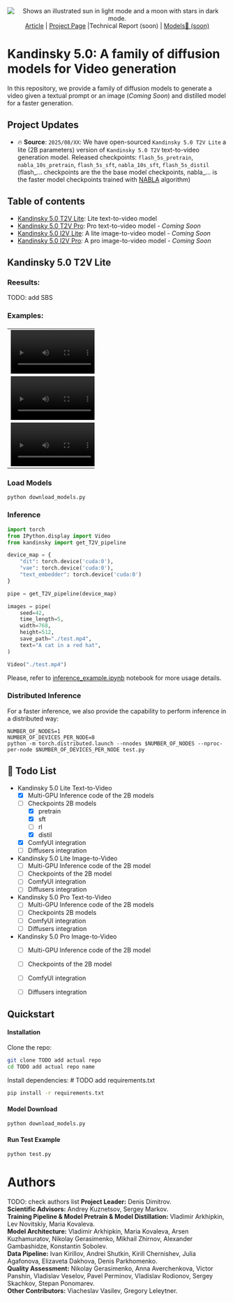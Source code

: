 <div align="center">
  <picture>
    <source media="(prefers-color-scheme: dark)" srcset="assets/KANDINSKY_LOGO_1_WHITE.png">
    <source media="(prefers-color-scheme: light)" srcset="assets/KANDINSKY_LOGO_1_BLACK.png">
    <img alt="Shows an illustrated sun in light mode and a moon with stars in dark mode." src="https://user-images.githubusercontent.com/25423296/163456779-a8556205-d0a5-45e2-ac17-42d089e3c3f8.png">
  </picture>
</div>

<div align="center">
  <a href="">Article</a> | <a href=>Project Page</a> |Technical Report (soon) | <a href=> Models🤗 (soon) </a>
</div>

<h1>Kandinsky 5.0: A family of diffusion models for Video generation</h1>

In this repository, we provide a family of diffusion models to generate a video given a textual prompt or an image (<em>Coming Soon</em>) and distilled model for a faster generation.

## Project Updates

- 🔥 **Source**: ```2025/08/XX```: We have open-sourced `Kandinsky 5.0 T2V Lite` a lite (2B parameters) version of `Kandinsky 5.0 T2V` text-to-video generation model. Released checkpoints: `flash_5s_pretrain`, `nabla_10s_pretrain`, `flash_5s_sft`, `nabla_10s_sft`, `flash_5s_distil` (flash_... checkpoints are the the base model checkpoints, nabla_... is the faster model checkpoints trained with [NABLA](https://huggingface.co/ai-forever/Wan2.1-T2V-14B-NABLA-0.7) algorithm)

## Table of contents
<ul>
  <li><a href="#kandinsky-50-t2v">Kandinsky 5.0 T2V Lite</a>: Lite text-to-video model </em></li>
  <li><a href="#kandinsky-50-t2v">Kandinsky 5.0 T2V Pro</a>: Pro text-to-video model - <em>Coming Soon</em></li>
  <li><a href="#kandinsky-50-i2v-image-to-video">Kandinsky 5.0 I2V Lite</a>: A lite image-to-video model - <em>Coming Soon</em> </li>
  <li><a href="#kandinsky-50-i2v-image-to-video">Kandinsky 5.0 I2V Pro</a>: A pro image-to-video model - <em>Coming Soon</em> </li>
</ul>


## Kandinsky 5.0 T2V Lite



### Reesults: 
TODO: add SBS

### Examples:

<table border="0" style="width: 200; text-align: left; margin-top: 20px;">
  <tr>
      <td>
          <video src="https://github.com/user-attachments/assets/d5a0c11e-020b-4e56-9a17-5b3995890908" width=200 controls autoplay loop></video>
      </td>
      <td>
          <video src="https://github.com/user-attachments/assets/98ba32be-96c7-4d6c-8ffa-3cf77710581a" width=200 controls autoplay loop></video>
      </td>
  <tr>
      <td>
          <video src="https://github.com/user-attachments/assets/140b64ae-9c34-4763-98a6-4c7408be3a4e" width=200 controls autoplay loop></video>
      </td>
      <td>
          <video src="https://github.com/user-attachments/assets/d3eab231-d7e8-4f0a-9829-2b066ad8301d" width=200 controls autoplay loop></video>
      </td>
  <tr>
      <td>
          <video src="https://github.com/user-attachments/assets/f955f0e0-7141-4413-aa1e-11827c108f83" width=200 controls autoplay loop></video>
      </td>
      <td>
          <video src="https://github.com/user-attachments/assets/4eb10e1d-60a0-4ff9-ad7e-9b5ab0a0fff8" width=200 controls autoplay loop></video>
      </td>
  </tr>

</table>

### Load Models

```python download_models.py```

### Inference

```python
import torch
from IPython.display import Video
from kandinsky import get_T2V_pipeline

device_map = {
    "dit": torch.device('cuda:0'), 
    "vae": torch.device('cuda:0'), 
    "text_embedder": torch.device('cuda:0')
}

pipe = get_T2V_pipeline(device_map)

images = pipe(
    seed=42,
    time_length=5,
    width=768,
    height=512,
    save_path="./test.mp4",
    text="A cat in a red hat",
)

Video("./test.mp4")
```

Please, refer to [inference_example.ipynb](inference_example.ipynb) notebook for more usage details.

### Distributed Inference

For a faster inference, we also provide the capability to perform inference in a distributed way:
```
NUMBER_OF_NODES=1
NUMBER_OF_DEVICES_PER_NODE=8
python -m torch.distributed.launch --nnodes $NUMBER_OF_NODES --nproc-per-node $NUMBER_OF_DEVICES_PER_NODE test.py
```

## 📑 Todo List
- Kandinsky 5.0 Lite Text-to-Video
    - [x] Multi-GPU Inference code of the 2B models
    - [ ] Checkpoints 2B models
      - [x]  pretrain
      - [x] sft
      - [ ] rl
      - [x] distil
    - [x] ComfyUI integration
    - [ ] Diffusers integration
- Kandinsky 5.0 Lite Image-to-Video
    - [ ] Multi-GPU Inference code of the 2B model
    - [ ] Checkpoints of the 2B model
    - [ ] ComfyUI integration
    - [ ] Diffusers integration
- Kandinsky 5.0 Pro Text-to-Video
    - [ ] Multi-GPU Inference code of the 2B models
    - [ ] Checkpoints 2B models
    - [ ] ComfyUI integration
    - [ ] Diffusers integration
- Kandinsky 5.0 Pro Image-to-Video
    - [ ] Multi-GPU Inference code of the 2B model
    - [ ] Checkpoints of the 2B model
    - [ ] ComfyUI integration
    - [ ] Diffusers integration

 
## Quickstart

#### Installation
Clone the repo:
```sh
git clone TODO add actual repo
cd TODO add actual repo name
```

Install dependencies: # TODO add requirements.txt
```sh
pip install -r requirements.txt
```

#### Model Download
```sh
python download_models.py
```

#### Run Test Example
```sh
python test.py
```

# Authors
TODO: check authors list
<B>Project Leader:</B> Denis Dimitrov. </br>
<B>Scientific Advisors:</B> Andrey Kuznetsov, Sergey Markov.</br>
<B>Training Pipeline & Model Pretrain & Model Distillation:</B> Vladimir Arkhipkin, Lev Novitskiy, Maria Kovaleva. </br>
<B>Model Architecture:</B> Vladimir Arkhipkin, Maria Kovaleva, Arsen Kuzhamuratov, Nikolay Gerasimenko, Mikhail Zhirnov, Alexander Gambashidze, Konstantin Sobolev.</br>
<B>Data Pipeline:</B> Ivan Kirillov, Andrei Shutkin, Kirill Chernishev, Julia Agafonova, Elizaveta Dakhova, Denis Parkhomenko.</br>
<B>Quality Assessment:</B> Nikolay Gerasimenko, Anna Averchenkova, Victor Panshin, Vladislav Veselov, Pavel Perminov, Vladislav Rodionov, Sergey Skachkov, Stepan Ponomarev.</br>
<B>Other Contributors:</B> Viacheslav Vasilev, Gregory Leleytner.</br>
